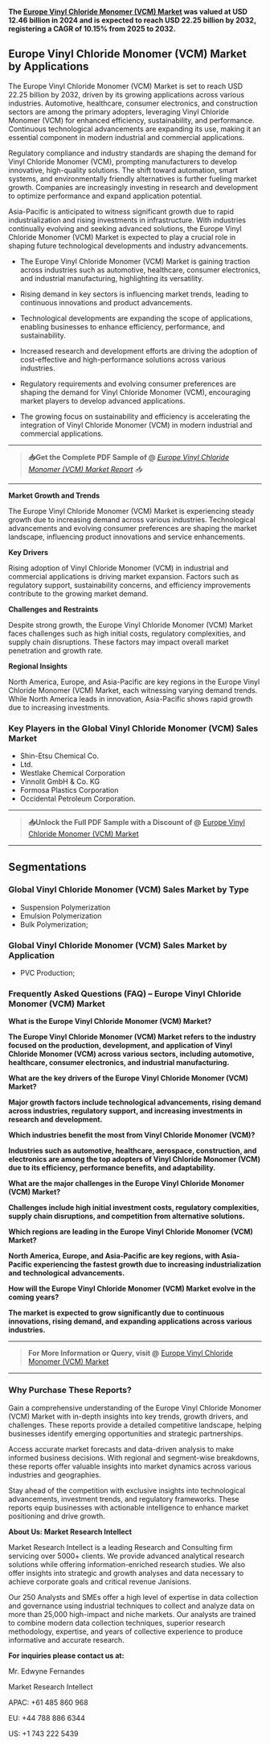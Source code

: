 <p><strong>The <a href="https://www.marketresearchintellect.com/download-sample/?rid=967470&amp;utm_source=Pulse-April-Europe&amp;utm_medium=852">Europe Vinyl Chloride Monomer (VCM) Market</a> was valued at USD 12.46 billion in 2024 and is expected to reach USD 22.25 billion by 2032, registering a CAGR of 10.15% from 2025 to 2032.</strong></p><h2>Europe Vinyl Chloride Monomer (VCM) Market by Applications&nbsp;</h2><p><p>The Europe Vinyl Chloride Monomer (VCM) Market is set to reach USD 22.25 billion by 2032, driven by its growing applications across various industries. Automotive, healthcare, consumer electronics, and construction sectors are among the primary adopters, leveraging Vinyl Chloride Monomer (VCM) for enhanced efficiency, sustainability, and performance. Continuous technological advancements are expanding its use, making it an essential component in modern industrial and commercial applications.</p><p>Regulatory compliance and industry standards are shaping the demand for Vinyl Chloride Monomer (VCM), prompting manufacturers to develop innovative, high-quality solutions. The shift toward automation, smart systems, and environmentally friendly alternatives is further fueling market growth. Companies are increasingly investing in research and development to optimize performance and expand application potential.</p><p>Asia-Pacific is anticipated to witness significant growth due to rapid industrialization and rising investments in infrastructure. With industries continually evolving and seeking advanced solutions, the Europe Vinyl Chloride Monomer (VCM) Market is expected to play a crucial role in shaping future technological developments and industry advancements.</p></p><ul><li><p>The Europe Vinyl Chloride Monomer (VCM) Market is gaining traction across industries such as automotive, healthcare, consumer electronics, and industrial manufacturing, highlighting its versatility.</p></li><li><p>Rising demand in key sectors is influencing market trends, leading to continuous innovations and product advancements.</p></li><li><p>Technological developments are expanding the scope of applications, enabling businesses to enhance efficiency, performance, and sustainability.</p></li><li><p>Increased research and development efforts are driving the adoption of cost-effective and high-performance solutions across various industries.</p></li><li><p>Regulatory requirements and evolving consumer preferences are shaping the demand for Vinyl Chloride Monomer (VCM), encouraging market players to develop advanced applications.</p></li><li><p>The growing focus on sustainability and efficiency is accelerating the integration of Vinyl Chloride Monomer (VCM) in modern industrial and commercial applications.</p></li></ul><hr /><blockquote><p><strong><span class="font-[700]">📥Get the Complete PDF Sample of @ </span></strong><em><span class="font-[700]"><a href="https://www.marketresearchintellect.com/download-sample/?rid=967470&amp;utm_source=Pulse-April-Europe&amp;utm_medium=852" target="_blank" data-tracking-control-name="article-ssr-frontend-pulse_little-text-block" data-tracking-will-navigate="" data-test-link="">Europe Vinyl Chloride Monomer (VCM) Market Report</a>&nbsp;📥</span></em></p></blockquote><hr /><p class="" data-start="77" data-end="360"><strong data-start="77" data-end="105">Market Growth and Trends</strong></p><p class="" data-start="77" data-end="360">The Europe Vinyl Chloride Monomer (VCM) Market is experiencing steady growth due to increasing demand across various industries. Technological advancements and evolving consumer preferences are shaping the market landscape, influencing product innovations and service enhancements.</p><p class="" data-start="362" data-end="606"><strong data-start="362" data-end="377">Key Drivers</strong></p><p class="" data-start="362" data-end="606">Rising adoption of Vinyl Chloride Monomer (VCM) in industrial and commercial applications is driving market expansion. Factors such as regulatory support, sustainability concerns, and efficiency improvements contribute to the growing market demand.</p><p class="" data-start="608" data-end="849"><strong data-start="608" data-end="637">Challenges and Restraints</strong></p><p class="" data-start="608" data-end="849">Despite strong growth, the Europe Vinyl Chloride Monomer (VCM) Market faces challenges such as high initial costs, regulatory complexities, and supply chain disruptions. These factors may impact overall market penetration and growth rate.</p><p class="" data-start="851" data-end="1095"><strong data-start="851" data-end="872">Regional Insights</strong></p><p class="" data-start="851" data-end="1095">North America, Europe, and Asia-Pacific are key regions in the Europe Vinyl Chloride Monomer (VCM) Market, each witnessing varying demand trends. While North America leads in innovation, Asia-Pacific shows rapid growth due to increasing investments.</p><p><h3>Key Players in the Global Vinyl Chloride Monomer (VCM) Sales Market </h3><ul><li>Shin-Etsu Chemical Co.</li><li>Ltd.</li><li>Westlake Chemical Corporation</li><li>Vinnolit GmbH & Co. KG</li><li>Formosa Plastics Corporation</li><li>Occidental Petroleum Corporation.</li></ul></p><hr /><blockquote><p><strong>📥Unlock the Full PDF Sample with a Discount of @</strong> <a href="https://www.marketresearchintellect.com/ask-for-discount/?rid=967470&amp;utm_source=Pulse-April-Europe&amp;utm_medium=852">Europe Vinyl Chloride Monomer (VCM) Market</a></p></blockquote><hr /><p><h2>Segmentations</h2><h3>Global Vinyl Chloride Monomer (VCM) Sales Market by Type</h3><ul><li>Suspension Polymerization</li><li>Emulsion Polymerization</li><li>Bulk Polymerization;</li></ul><h3>Global Vinyl Chloride Monomer (VCM) Sales Market by Application</h3><ul><li>PVC Production;</li></ul></p><h3><strong>Frequently Asked Questions (FAQ) &ndash; Europe Vinyl Chloride Monomer (VCM) Market</strong></h3><p><strong>What is the Europe Vinyl Chloride Monomer (VCM) Market?</strong></p><p><strong>The Europe Vinyl Chloride Monomer (VCM) Market refers to the industry focused on the production, development, and application of Vinyl Chloride Monomer (VCM) across various sectors, including automotive, healthcare, consumer electronics, and industrial manufacturing.</strong></p><p><strong>What are the key drivers of the Europe Vinyl Chloride Monomer (VCM) Market?</strong></p><p><strong>Major growth factors include technological advancements, rising demand across industries, regulatory support, and increasing investments in research and development.</strong></p><p><strong>Which industries benefit the most from Vinyl Chloride Monomer (VCM)?</strong></p><p><strong>Industries such as automotive, healthcare, aerospace, construction, and electronics are among the top adopters of Vinyl Chloride Monomer (VCM) due to its efficiency, performance benefits, and adaptability.</strong></p><p><strong>What are the major challenges in the Europe Vinyl Chloride Monomer (VCM) Market?</strong></p><p><strong>Challenges include high initial investment costs, regulatory complexities, supply chain disruptions, and competition from alternative solutions.</strong></p><p><strong>Which regions are leading in the Europe Vinyl Chloride Monomer (VCM) Market?</strong></p><p><strong>North America, Europe, and Asia-Pacific are key regions, with Asia-Pacific experiencing the fastest growth due to increasing industrialization and technological advancements.</strong></p><p><strong>How will the Europe Vinyl Chloride Monomer (VCM) Market evolve in the coming years?</strong></p><p><strong>The market is expected to grow significantly due to continuous innovations, rising demand, and expanding applications across various industries.</strong></p><hr /><blockquote><p><span class="font-[700]"><strong>For More Information or Query, visit&nbsp;@</strong>&nbsp;</span><span class="font-[700]"><a href="https://www.marketresearchintellect.com/product/global-vinyl-chloride-monomer-vcm-sales-market/?utm_source=Linkedin&utm_medium=852" target="_blank" data-tracking-control-name="article-ssr-frontend-pulse_little-text-block" data-tracking-will-navigate="" data-test-link="">Europe Vinyl Chloride Monomer (VCM) Market</a></span></p></blockquote><hr /><h3><strong data-start="0" data-end="31">Why Purchase These Reports?</strong></h3><p class="" data-start="35" data-end="297">Gain a comprehensive understanding of the Europe Vinyl Chloride Monomer (VCM) Market with in-depth insights into key trends, growth drivers, and challenges. These reports provide a detailed competitive landscape, helping businesses identify emerging opportunities and strategic partnerships.</p><p class="" data-start="299" data-end="540">Access accurate market forecasts and data-driven analysis to make informed business decisions. With regional and segment-wise breakdowns, these reports offer valuable insights into market dynamics across various industries and geographies.</p><p class="" data-start="542" data-end="784">Stay ahead of the competition with exclusive insights into technological advancements, investment trends, and regulatory frameworks. These reports equip businesses with actionable intelligence to enhance market positioning and drive growth.</p><p><strong><span class="font-[700]">About Us: Market Research Intellect</span></strong></p><p><span class="">Market Research Intellect is a leading Research and Consulting firm servicing over 5000+ clients. We provide advanced analytical research solutions while offering information-enriched research studies.&nbsp;</span>We also offer insights into strategic and growth analyses and data necessary to achieve corporate goals and critical revenue Janisions.</p><p><span class="">Our 250 Analysts and SMEs offer a high level of expertise in data collection and governance using industrial techniques to collect and analyze data on more than 25,000 high-impact and niche markets. Our analysts are trained to combine modern data collection techniques, superior research methodology, expertise, and years of collective experience to produce informative and accurate research.</span></p><p><strong>For inquiries please contact us at:</strong></p><p>Mr. Edwyne Fernandes</p><p>Market Research Intellect</p><p>APAC: +61 485 860 968</p><p>EU: +44 788 886 6344</p><p>US: +1 743 222 5439</p>